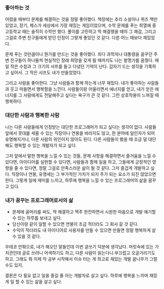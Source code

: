 ### 좋아하는 것
어렸을 때부터 문제를 해결하는 것을 정말 좋아했다. 
책장에는 추리 소설이나 퀴즈 책만 있었고, 장기, 체스가 세상에서 가장 재밌는 게임이었으며, 수학 문제를 푸는 희열에 중고등학교 때는 솔직히 수학만 했다. 
풀이를 고민하고 딱 해결했을 때의 그 쾌감, 그리고 그걸로 주변 친구들에게 받던 인정이 그렇게 좋았던 것 같다. 다른 어느 때보다 재밌었다.
 
문제 푸는 것만큼이나 뭔가를 만드는 것을 좋아했다. 
죄다 과학자나 대통령을 꿈꾸던 주변 친구들이 하나둘씩 현실적인 장래 희망을 갖게 될 때까지도 나는 발명가를 꿈꿨다. 
매일 작은 수첩과 그 크기의 샤프를 들고 다녔던 기억이 난다. 갑자기 드는 생각을 기록하고 싶어서. 
그 작은 샤프도 내가 만들었었다.
 
그리고 사람을 좋아한다. 그냥 사람들과 함께 하는게 너무 재밌다. 내가 좋아하는 사람들과 웃고 떠들면서 행복함을 느낀다. 
사람들이랑 어울리면서 에너지를 얻고, 내가 얻은 에너지를 그 사람에게도 전달해주고 싶다는 욕구가 큰 것 같다. 그런 상호작용이 느껴질 때 행복하다.
 
### 대단한 사람과 행복한 사람
나는 다른 사람들에게 인정받는 대단한 프로그래머가 되고 싶다는 생각이 없다. 
사람들 앞에서 콧대를 세울 수 있는 직장이나 연봉을 바라지도 않고, 한 분야에 일인자가 되어 유명해지거나, 다른 사람의 위인이지 않아도 된다. 
다른 사람들이 봤을 때 조금 덜 대단해도 행복할 수 있는 개발자가 되고 싶다. 
 
그저 앞에서 말한 행복을 느낄 수 있는 것들, 문제 사항을 해결하면서 즐거움을 느낄 수 있다면, 아이디어를 실현할 수 있다면, 사람들과 함께 일을 하고, 그들에게 긍정적인 영향을 줄 수 있다면, 정말 그걸로 만족스러운 삶이 될 것 같다. 
그저 즐겁게 개발하고 싶다. 직장이나 연봉, 유명세는 그 부가적인 가치가 되지 주가 되는 요소가 되진 않았으면 한다. 
그렇게 일에 재미를 느끼고, 하루에 행복을 느낄 수 있는 프로그래머의 삶을 꿈꾸고 있다.
 
### 내가 꿈꾸는 프로그래머로서의 삶


- 문제에 골머리를 써도, 딱 해결하고 맥주 한잔하면서 시원한 마음으로 개발 얘기할 수 있는 하루를 보내고 싶다.   
- 당신이랑 같이 일할 수 있으면 연봉이 조금 적더라도 그 회사 갈 것 같다.    
- 수익이 적더라도 내 아이디어로 사용자를 만들 수 있으면 만들면 정말 행복하게 살 수 있을 것 같다.     
 
우테코 안팎으로, 내가 해오던 말들인데 이번 글쓰기 덕분에 생각났다. 머릿속에 있는 가치관인데 글로 쓰려니 어색하기도 하고, 다른 사람이 읽는다니 부끄럽고 오글거리기도 하고. 
그래도 뭐 이제 막 공부 시작해서 이슈 터는 게 최고로 재밌는 개발 꿈나무가 그럴 수도 있지. 
 
결론은 다 필요 없고 일을 즐길 줄 아는 개발자로 살고 싶다. 하루에 행복을 느끼며 재밌게 일 할 수 있는 삶을 살고 싶다.
